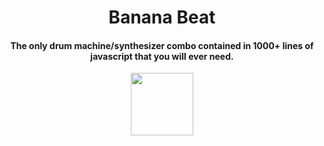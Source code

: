 <p align="center">
<h1 align="center">Banana Beat</h1>
</p>

<p align="center">
  <h4 align="center"> The only drum machine/synthesizer combo contained in 1000+ lines of javascript that you will ever need.</h4>
  </p>

<p align="center">
<img src="https://68.media.tumblr.com/tumblr_mac1m0fkEE1rfjowdo1_500.gif" width="100px"/>
  </p>

